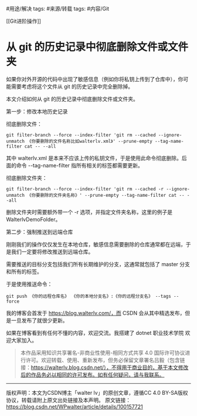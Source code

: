 #用途/解决
tags: #来源/转载 
tags: #内容/Git 

[[Git进阶操作]]



# 从 git 的历史记录中彻底删除文件或文件夹







如果你对外开源的代码中出现了敏感信息（例如你将私钥上传到了仓库中），你可能需要考虑将这个文件从 git 的历史记录中完全删除掉。

本文介绍如何从 git 的历史记录中彻底删除文件或文件夹。

第一步：修改本地历史记录

彻底删除文件：

`git filter-branch --force --index-filter 'git rm --cached --ignore-unmatch 《你要删除的文件名称比如walterlv.xml》' --prune-empty --tag-name-filter cat -- --all`

其中 walterlv.xml 是本来不应该上传的私钥文件，于是使用此命令彻底删除。后面的命令 --tag-name-filter 指所有相关的标签都需要更新。

彻底删除文件夹：

`git filter-branch --force --index-filter 'git rm --cached -r --ignore-unmatch 《你要删除的文件夹名称》' --prune-empty --tag-name-filter cat -- --all`

删除文件夹时需要额外带一个 -r 选项，并指定文件夹名称，这里的例子是 WalterlvDemoFolder。

第二步：强制推送到远端仓库

刚刚我们的操作仅仅发生在本地仓库，敏感信息需要删除的仓库通常都在远端，于是我们一定要将修改推送到远端仓库。

需要推送的目标分支包括我们所有长期维护的分支，这通常就包括了 master 分支和所有的标签。

于是使用推送命令：

`git push 《你的远程仓库名》 《你的本地分支名》:《你的远程分支名》 --tags --force`

我的博客会首发于 https://blog.walterlv.com/，而 CSDN 会从其中精选发布，但是一旦发布了就很少更新。

如果在博客看到有任何不懂的内容，欢迎交流。我搭建了 dotnet 职业技术学院 欢迎大家加入。



> 本作品采用知识共享署名-非商业性使用-相同方式共享 4.0 国际许可协议进行许可。欢迎转载、使用、重新发布，但务必保留文章署名吕毅（包含链接：https://walterlv.blog.csdn.net/），不得用于商业目的，基于本文修改后的作品务必以相同的许可发布。如有任何疑问，请与我联系。
------------------------------------------------
版权声明：本文为CSDN博主「walter lv」的原创文章，遵循CC 4.0 BY-SA版权协议，转载请附上原文出处链接及本声明。
原文链接：https://blog.csdn.net/WPwalter/article/details/100157721